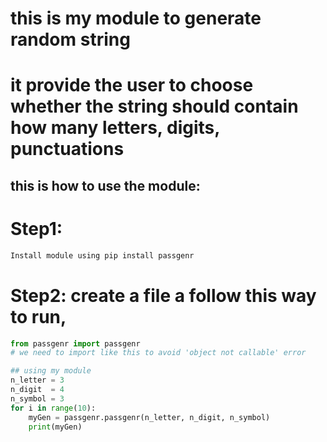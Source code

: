 # this is my module to generate random string 
# it provide the user to choose whether the string should contain how many letters, digits, punctuations

## this is how to use the module:

# Step1:
```bash
Install module using pip install passgenr
```
# Step2: create a file a follow this way to run,
```python
from passgenr import passgenr
# we need to import like this to avoid 'object not callable' error

## using my module
n_letter = 3
n_digit  = 4
n_symbol = 3
for i in range(10):
    myGen = passgenr.passgenr(n_letter, n_digit, n_symbol)
    print(myGen)
```
